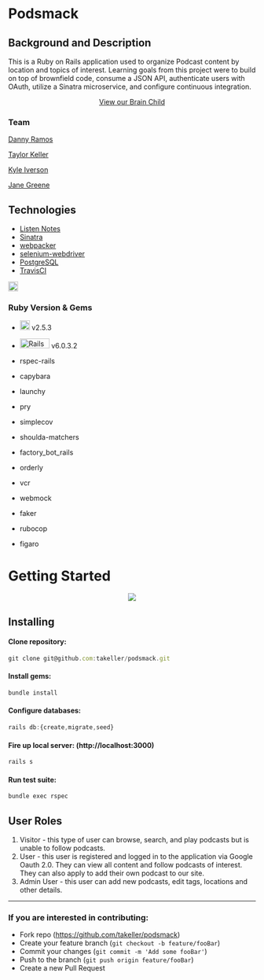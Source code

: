 # Podsmack

## Background and Description

This is a Ruby on Rails application used to organize Podcast content by location and topics of interest. Learning goals from this project were to build on top of brownfield code, consume a JSON API, authenticate users with OAuth, utilize a Sinatra microservice, and configure continuous integration.

<p align="center">
  <a href="https://podsmack.herokuapp.com/">View our Brain Child</a>
 </p>

### Team
<p>
<a href="https://github.com/muydanny">Danny Ramos</a>
</p>
<p>
<a href="https://github.com/takeller">Taylor Keller</a>
</p>
<p>
<a href="https://github.com/kiverso">Kyle Iverson</a>
</p>
<p>
<a href="https://github.com/janegreene">Jane Greene</a>
</p>


## Technologies
* [Listen Notes](https://www.listennotes.com/api/docs/)
* [Sinatra](http://sinatrarb.com/documentation.html)
* [webpacker](https://github.com/rails/webpacker)
* [selenium-webdriver](https://www.seleniumhq.org/docs/03_webdriver.jsp)
* [PostgreSQL](https://www.postgresql.org/)
* [TravisCI](https://travis-ci.org/)
<img src="https://uc56f8274de7f9f607763018a5a5.previews.dropboxusercontent.com/p/thumb/AA3PR9tqlZAspvuj1108i0aMcNe5KyL5wF4M5dChsB-sXHotwFZY2EZpqkp46x4UnPCw5O_sWB0-gUnSGTUcwbKSMFfmmX-rM2c9w50JLr8d2fLtHB0XUKA0t7R4QsE22IlocuTaNsA2EU4DBWVmhF9B8gum_vmwIUMtpr2x_NIRenERfe32-2UCIte1deJpYXgiWZUuTdYF4PaUeixsK-XpDx8oXqZelL98SAOK1C7MnGKBSa1-uQ433GmIlLskSKl7VjbTbiMCQfkDchDZYLOT1moGAWsguSRVtNUyJlw4bD_YOHhqcG3_x6vWRZzjsNnQGMls2Sy8edTSK-hb2-FC1VXoXkd9cE7Fu8Nmmlv3fQ/p.png?fv_content=true&size_mode=5" alt="Listen Notes" width="20" height="20"/> 

### Ruby Version & Gems
- <img src="https://upload.wikimedia.org/wikipedia/commons/thumb/7/73/Ruby_logo.svg/200px-Ruby_logo.svg.png" alt="Ruby Logo" width="20" height="20"/> v2.5.3
- <img src="https://upload.wikimedia.org/wikipedia/commons/thumb/6/62/Ruby_On_Rails_Logo.svg/200px-Ruby_On_Rails_Logo.svg.png" alt="Rails Logo" width="60" height="20" /> v6.0.3.2

- rspec-rails
- capybara
- launchy
- pry
- simplecov
- shoulda-matchers
- factory_bot_rails
- orderly
- vcr
- webmock
- faker
- rubocop
- figaro

# Getting Started

<p align="center">
 <img src="https://i.imgur.com/VKbBWpW.png">
</p>

## Installing

#### Clone repository:
```javascript
git clone git@github.com:takeller/podsmack.git
```
#### Install gems:
```javascript
bundle install
```
#### Configure databases:
```javascript
rails db:{create,migrate,seed}
```
#### Fire up local server: (http://localhost:3000)
```javascript
rails s
```
#### Run test suite:
```javascript
bundle exec rspec
```

## User Roles

1. Visitor - this type of user can browse, search, and play podcasts but is unable to follow podcasts.
2. User - this user is registered and logged in to the application via Google Oauth 2.0. They can view all content and follow podcasts of interest. They can also apply to add their own podcast to our site.
3. Admin User - this user can add new podcasts, edit tags, locations and other details.
---

 ### If you are interested in contributing:
- Fork repo (https://github.com/takeller/podsmack)
- Create your feature branch (`git checkout -b feature/fooBar`)
- Commit your changes (`git commit -m 'Add some fooBar'`)
- Push to the branch (`git push origin feature/fooBar`)
- Create a new Pull Request
